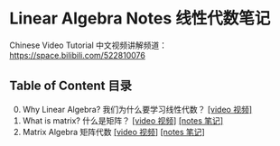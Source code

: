 # Linear Algebra Notes 线性代数笔记
Chinese Video Tutorial 中文视频讲解频道：https://space.bilibili.com/522810076

## Table of Content 目录

0. Why Linear Algebra? 我们为什么要学习线性代数？ [\[video 视频\]](https://www.bilibili.com/video/BV1Tg4y1879R)
1. What is matrix? 什么是矩阵？ [\[video 视频\]](https://www.bilibili.com/video/BV1jT4y1G7pM/) [\[notes 笔记\]](https://github.com/ElectronicKale/Linear_Algebra_Notes/blob/master/What%20is%20Matrix-%E4%BB%80%E4%B9%88%E6%98%AF%E7%9F%A9%E9%98%B5%EF%BC%9F.pdf)
1. Matrix Algebra 矩阵代数 [\[video 视频\]](https://www.bilibili.com/video/BV1jT4y1G7pM/) [\[notes 笔记\]](https://github.com/ElectronicKale/Linear_Algebra_Notes/blob/master/Matrix%20Algebra%20%E7%9F%A9%E9%98%B5%E4%BB%A3%E6%95%B0.pdf)

